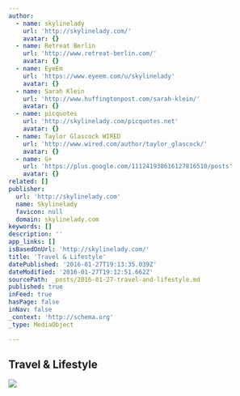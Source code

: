 ```yaml
---
author:
  - name: skylinelady
    url: 'http://skylinelady.com/'
    avatar: {}
  - name: Retreat Berlin
    url: 'http://www.retreat-berlin.com/'
    avatar: {}
  - name: EyeEm
    url: 'https://www.eyeem.com/u/skylinelady'
    avatar: {}
  - name: Sarah Klein
    url: 'http://www.huffingtonpost.com/sarah-klein/'
    avatar: {}
  - name: picquotes
    url: 'http://skylinelady.com/picquotes.net'
    avatar: {}
  - name: Taylor Glascock WIRED
    url: 'http://www.wired.com/author/taylor_glascock/'
    avatar: {}
  - name: G+
    url: 'https://plus.google.com/111241938616127816510/posts'
    avatar: {}
related: []
publisher:
  url: 'http://skylinelady.com'
  name: Skylinelady
  favicon: null
  domain: skylinelady.com
keywords: []
description: ''
app_links: []
isBasedOnUrl: 'http://skylinelady.com/'
title: 'Travel & Lifestyle'
datePublished: '2016-01-27T19:13:35.039Z'
dateModified: '2016-01-27T19:12:51.662Z'
sourcePath: _posts/2016-01-27-travel-and-lifestyle.md
published: true
inFeed: true
hasPage: false
inNav: false
_context: 'http://schema.org'
_type: MediaObject

---
```

<article style=""><h1>Travel &amp; Lifestyle</h1><img src="https://s3-us-west-2.amazonaws.com/the-grid-img/p/b003ac8e7dea5585e0e2590d7ca5f22aa0bf5f72.jpg" /></article>